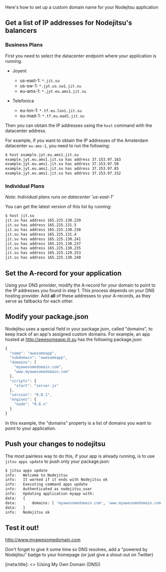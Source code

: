 Here's how to set up a custom domain name for your Nodejitsu application

## Get a list of IP addresses for Nodejitsu's balancers

### Business Plans

First you need to select the datacenter endpoint where your application is running.

* Joyent

  * us-east-1: ```*.jit.su```
  * us-sw-1: ```*.jyt.us.sw1.jit.su```
  * eu-ams-1: ```*.jyt.eu.ams1.jit.su```

* Telefonica

  * eu-lon-1: ```*.tf.eu.lon1.jit.su```
  * eu-mad-1: ```*.tf.eu.mad1.jit.su```

Then you can obtain the IP addresses using the ``host`` command with the datacenter address.

For example, if you want to obtain the IP addresses of the Amsterdam datacenter `eu-ams-1`, you need to run the following:

``` bash
$ host example.jyt.eu.ams1.jit.su
example.jyt.eu.ams1.jit.su has address 37.153.97.163
example.jyt.eu.ams1.jit.su has address 37.153.97.50
example.jyt.eu.ams1.jit.su has address 37.153.97.85
example.jyt.eu.ams1.jit.su has address 37.153.97.152
```

### Individual Plans

_Note: Individual plans runs on datacenter 'us-east-1'_

You can get the latest version of this list by running:

``` bash
$ host jit.su
jit.su has address 165.225.130.239
jit.su has address 165.225.131.5
jit.su has address 165.225.130.238
jit.su has address 165.225.131.4
jit.su has address 165.225.130.241
jit.su has address 165.225.130.237
jit.su has address 165.225.130.235
jit.su has address 165.225.129.253
jit.su has address 165.225.130.240
```

## Set the A-record for your application

Using your DNS provider, modify the A-record for your domain to point to the IP addresses you found in step 1. This process depends on your DNS hosting provider. Add **all** of these addresses to your A-records, as they serve as fallbacks for each other.

## Modify your package.json

Nodejitsu uses a special field in your package.json, called "domains", to keep track of an app's assigned custom domains. For example, an app hosted at http://awesomeapp.jit.su has the following package.json:

``` js
{
  "name": "awesomeapp",
  "subdomain": "awesomeapp",
  "domains": [
    "myawesomedomain.com",
    "www.myawesomedomain.com"
  ],
  "scripts": {
    "start": "server.js"
  },
  "version": "0.0.1",
  "engines": {
    "node": "0.8.x"
  }
}
```

In this example, the "domains" property is a list of domains you want to point to your application.

## Push your changes to nodejitsu

The most painless way to do this, if your app is already running, is to use `jitsu apps update` to push only your package.json:

``` bash
$ jitsu apps update
info:   Welcome to Nodejitsu
info:   It worked if it ends with Nodejitsu ok
info:   Executing command apps update
info:   Authenticated as nodejitsu_user
info:   Updating application myapp with:
data:   {
data:       domains: [ 'myawesomedomain.com', 'www.myawesomedomain.com' ]
data:   }
info:   Nodejitsu ok
```

## Test it out!

http://www.myawesomedomain.com

Don't forget to give it some time so DNS resolves, add a "powered by Nodejitsu" badge to your homepage (or just give a shout-out on Twitter)

[meta:title]: <> (Using My Own Domain (DNS))